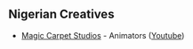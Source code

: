 ## Nigerian Creatives

- [Magic Carpet Studios][1] - Animators ([Youtube][2])


[1]: https://magiccarpet.studio/
[2]: https://www.youtube.com/channel/UC84BeXq3wynt9xbrcGZFVqQ
